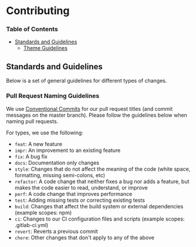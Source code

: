 # Contributing

### **Table of Contents**

- [Standards and Guidelines](#standards-and-guidelines)
  - [Theme Guidelines](#pull-request-naming-guidelines)

## Standards and Guidelines

Below is a set of general guidelines for different types of changes.

### Pull Request Naming Guidelines

We use [Conventional Commits](https://www.conventionalcommits.org/en/v1.0.0/) for our pull request titles (and commit messages on the master branch). Please follow the guidelines below when naming pull requests.

For types, we use the following:

- `feat`: A new feature
- `impr`: An improvement to an existing feature
- `fix`: A bug fix
- `docs`: Documentation only changes
- `style`: Changes that do not affect the meaning of the code (white space, formatting, missing semi-colons, etc)
- `refactor`: A code change that neither fixes a bug nor adds a feature, but makes the code easier to read, understand, or improve
- `perf`: A code change that improves performance
- `test`: Adding missing tests or correcting existing tests
- `build`: Changes that affect the build system or external dependencies (example scopes: npm)
- `ci`: Changes to our CI configuration files and scripts (example scopes: .gitlab-ci.yml)
- `revert`: Reverts a previous commit
- `chore`: Other changes that don't apply to any of the above